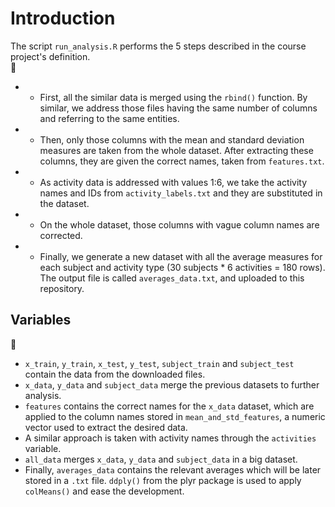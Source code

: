 # Introduction  

 The script `run_analysis.R` performs the 5 steps described in the course project's definition.  
    
* * First, all the similar data is merged using the `rbind()` function. By similar, we address those files having the same        number of columns and referring to the same entities.  
* * Then, only those columns with the mean and standard deviation measures are taken from the whole dataset. After extracting     these columns, they are given the correct names, taken from `features.txt`.  
* * As activity data is addressed with values 1:6, we take the activity names and IDs from `activity_labels.txt` and they are     substituted in the dataset.  
* * On the whole dataset, those columns with vague column names are corrected.  
* * Finally, we generate a new dataset with all the average measures for each subject and activity type (30 subjects * 6             activities = 180 rows). The output file is called `averages_data.txt`, and uploaded to this repository.  

 ## Variables  
    
 * `x_train`, `y_train`, `x_test`, `y_test`, `subject_train` and `subject_test` contain the data from the downloaded files.  
 * `x_data`, `y_data` and `subject_data` merge the previous datasets to further analysis.  
 * `features` contains the correct names for the `x_data` dataset, which are applied to the column names stored in               `mean_and_std_features`, a numeric vector used to extract the desired data.  
 * A similar approach is taken with activity names through the `activities` variable.  
 * `all_data` merges `x_data`, `y_data` and `subject_data` in a big dataset.  
 * Finally, `averages_data` contains the relevant averages which will be later stored in a `.txt` file. `ddply()` from the       plyr package is used to apply `colMeans()` and ease the development.  
